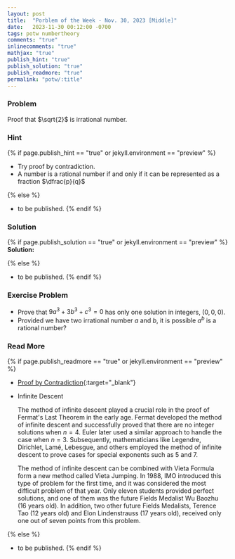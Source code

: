 ```yaml
---
layout: post
title:  "Porblem of the Week - Nov. 30, 2023 [Middle]"
date:   2023-11-30 00:12:00 -0700
tags: potw numbertheory
comments: "true"
inlinecomments: "true"
mathjax: "true"
publish_hint: "true"
publish_solution: "true"
publish_readmore: "true"
permalink: "potw/:title"
---
```

### Problem

Proof that $\sqrt{2}$ is irrational number.

<!--more-->

### Hint
{% if page.publish_hint == "true" or jekyll.environment == "preview" %}
- Try proof by contradiction.
- A number is a rational number if and only if it can be represented as a fraction $\dfrac{p}{q}$

{% else %}
- to be published.
{% endif %}

### Solution
{% if page.publish_solution == "true" or jekyll.environment == "preview" %}
**Solution:**

{% else %}
- to be published.
{% endif %}

### Exercise Problem
- Prove that $9a^3 + 3b^3 + c^3 = 0$ has only one solution in integers, $(0, 0, 0)$.
- Provided we have two irrational number $a$ and $b$, it is possible $a^b$ is a rational number?

### Read More
{% if page.publish_readmore == "true" or jekyll.environment == "preview" %}

- [Proof by Contradiction](https://tutors.com/lesson/proof-by-contradiction-definition-examples){:target="_blank"}

- Infinite Descent

  The method of infinite descent played a crucial role in the proof of Fermat's Last Theorem in the early age. Fermat developed the method of infinite descent and successfully proved that there are no integer solutions when $n=4$. Euler later used a similar approach to handle the case when $n=3$. Subsequently, mathematicians like Legendre, Dirichlet, Lamé, Lebesgue, and others employed the method of infinite descent to prove cases for special exponents such as $5$ and $7$.

  The method of infinite descent can be combined with Vieta Formula form a new method called Vieta Jumping. In 1988, IMO introduced this type of problem for the first time, and it was considered the most difficult problem of that year. Only eleven students provided perfect solutions, and one of them was the future Fields Medalist Wu Baozhu (16 years old). In addition, two other future Fields Medalists, Terence Tao (12 years old) and Elon Lindenstrauss (17 years old), received only one out of seven points from this problem.

{% else %}
- to be published.
{% endif %}
